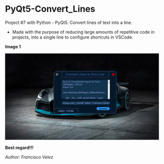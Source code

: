 # PyQt5-Convert_Lines

Project #7 with Python - PyQt5. Convert lines of text into a line.

* Made with the purpose of reducing large amounts of repetitive code in projects, into a single line to configure shortcuts in VSCode.

**Image 1**

![Image](./Image1.png)

**Best regard!!!**

<cite>Author: Francisco Velez</cite>